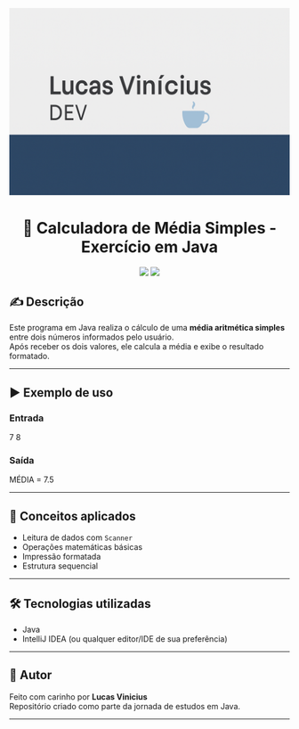 ![Banner](./banner.png)

<h1 align="center">🧮 Calculadora de Média Simples - Exercício em Java</h1>

<p align="center">
  <img src="https://img.shields.io/badge/Java-ED9B00?style=for-the-badge&logo=java&logoColor=white" />
  <img src="https://img.shields.io/badge/Exercício-Estrutura%20Sequencial-blue?style=for-the-badge" />
</p>

## ✍️ Descrição

Este programa em Java realiza o cálculo de uma **média aritmética simples** entre dois números informados pelo usuário.  
Após receber os dois valores, ele calcula a média e exibe o resultado formatado.

---

## ▶️ Exemplo de uso

### **Entrada**

7
8

### **Saída**

MÉDIA = 7.5

---

## 🧠 Conceitos aplicados

- Leitura de dados com `Scanner`  
- Operações matemáticas básicas  
- Impressão formatada  
- Estrutura sequencial

---

## 🛠️ Tecnologias utilizadas

- Java  
- IntelliJ IDEA (ou qualquer editor/IDE de sua preferência)

---

## 🚀 Autor

Feito com carinho por **Lucas Vinicius**  
Repositório criado como parte da jornada de estudos em Java.

---
